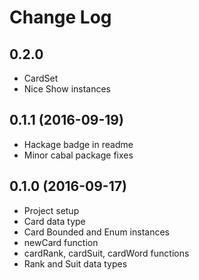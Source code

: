 # Change Log

## 0.2.0
* CardSet
* Nice Show instances

## 0.1.1 (2016-09-19)
* Hackage badge in readme
* Minor cabal package fixes

## 0.1.0 (2016-09-17)
* Project setup
* Card data type
* Card Bounded and Enum instances
* newCard function
* cardRank, cardSuit, cardWord functions
* Rank and Suit data types
